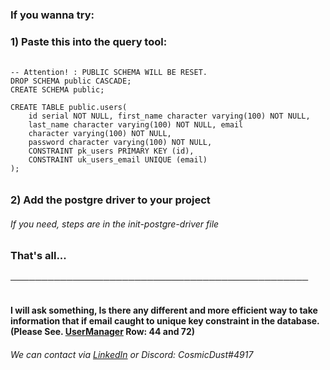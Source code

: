 ### If you wanna try: 

### 1) Paste this into the query tool:

######

    -- Attention! : PUBLIC SCHEMA WILL BE RESET.
    DROP SCHEMA public CASCADE;
    CREATE SCHEMA public;

    CREATE TABLE public.users(
        id serial NOT NULL, first_name character varying(100) NOT NULL, 
        last_name character varying(100) NOT NULL, email 
        character varying(100) NOT NULL, 
        password character varying(100) NOT NULL, 
        CONSTRAINT pk_users PRIMARY KEY (id),
        CONSTRAINT uk_users_email UNIQUE (email)
    );

######

### 2) Add the postgre driver to your project
###### If you need, steps are in the init-postgre-driver file
### That's all...

###### ────────────────────────────────────────────────
#### I will ask something, Is there any different and more efficient way to take information that if email caught to unique key constraint in the database. (Please See. [UserManager](https://github.com/CosmicDust19/kodlama.io-javacamp/blob/master/lecture5-hw1-with-postgresql/src/business/concretes/UserManager.java) Row: 44 and 72)
###### We can contact via [LinkedIn](https://www.linkedin.com/in/semih-kayan/) or Discord: CosmicDust#4917
